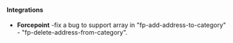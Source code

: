 
#### Integrations
- __Forcepoint__
  -fix a bug to support array in "fp-add-address-to-category" - "fp-delete-address-from-category".
